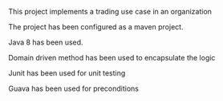 This project implements a trading use case in an organization

The project has been configured as a maven project.

Java 8 has been used.

Domain driven method has been used to encapsulate the logic

Junit has been used for unit testing

Guava has been used for preconditions